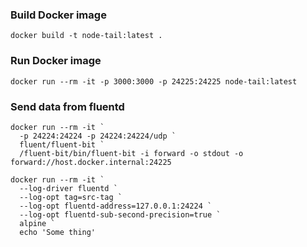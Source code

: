 ### Build Docker image

```
docker build -t node-tail:latest .
```

### Run Docker image

```
docker run --rm -it -p 3000:3000 -p 24225:24225 node-tail:latest
```

### Send data from fluentd

```
docker run --rm -it `
  -p 24224:24224 -p 24224:24224/udp `
  fluent/fluent-bit `
  /fluent-bit/bin/fluent-bit -i forward -o stdout -o forward://host.docker.internal:24225

docker run --rm -it `
  --log-driver fluentd `
  --log-opt tag=src-tag `
  --log-opt fluentd-address=127.0.0.1:24224 `
  --log-opt fluentd-sub-second-precision=true `
  alpine `
  echo 'Some thing'
```
